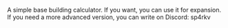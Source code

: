 A simple base building calculator. If you want, you can use it for expansion. If you need a more advanced version, you can write on Discord: sp4rkv
